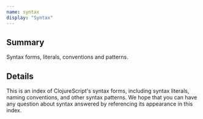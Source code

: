 ```yaml
---
name: syntax
display: "Syntax"
---
```


## Summary

Syntax forms, literals, conventions and patterns.

## Details

This is an index of ClojureScript's syntax forms, including syntax literals,
naming conventions, and other syntax patterns.  We hope that you can have any
question about syntax answered by referencing its appearance in this index.
